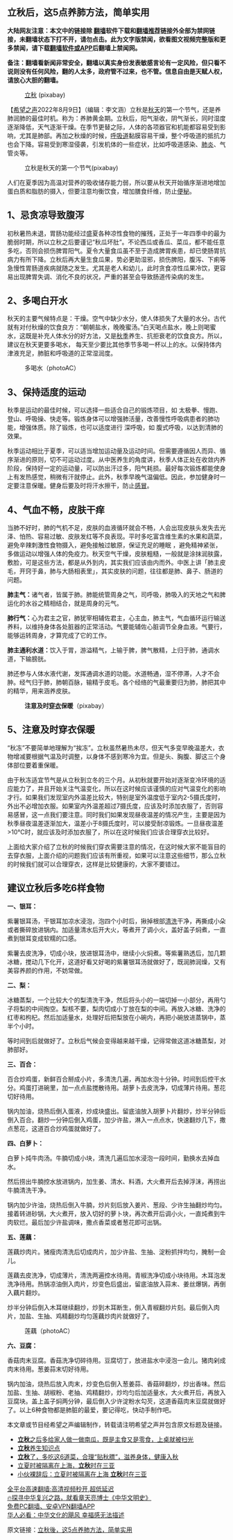  <!-- 面包屑导航 --> <h2>立秋后，这5点养肺方法，简单实用</h2> <p class="notice"><b>大陆网友注意：本文中的链接除 <a href="https://github.com/bannedbook/fanqiang" >翻墙</a>软件下载和<a href="https://github.com/killgcd/justmysocks/blob/master/README.md">翻墙推荐</a>链接外全部为禁网链接，未翻墙状态下打不开，请勿点击。此为文字版禁闻，欲看图文视频完整版和更多禁闻，请下载<a href="https://github.com/bannedbook/fanqiang">翻墙软件或APP</a>后翻墙上禁闻网。</p><p>备注：翻墙看新闻非常安全，翻墙以真实身份发表敏感言论有一定风险，但只看不说则没有任何风险，翻的人太多，政府管不过来，也不管。信息自由是天赋人权，请放心大胆的翻墙。</b></p>  <div class="entry"> <figure><figcaption><a href="https://www.bannedbook.org/bnews/tag/%E7%AB%8B%E7%A7%8B/" class="st_tag internal_tag" rel="tag" title="标签 立秋 下的日志">立秋</a>   (pixabay)</figcaption></figure> <p>【<span class='wp_keywordlink_affiliate'><a href="https://www.soundofhope.org" title="希望之声" target="_blank">希望之声</a></span>2022年8月9日】（编辑：李文涵）立秋是<a href="https://www.bannedbook.org/bnews/tag/%E7%A7%8B%E5%A4%A9/" class="st_tag internal_tag" rel="tag" title="标签 秋天 下的日志">秋天</a>的第一个节气，还是养肺润肺的最佳时机。称为：养肺黄金期。立秋后，阳气渐收，阴气渐长，同时湿度逐渐降低，天气逐渐干燥。在季节更替之际，人体的各项器官和机能都容易受到影响，尤其是肺部。再加之秋燥的时候，<a href="https://www.bannedbook.org/bnews/tag/%E5%91%BC%E5%90%B8%E9%81%93/" class="st_tag internal_tag" rel="tag" title="标签 呼吸道 下的日志">呼吸道</a>黏膜容易干燥，整个呼吸道的抵抗力也会下降。容易受到寒湿侵袭，引发机体的一些症状，比如呼吸道感染、<a href="https://www.bannedbook.org/bnews/tag/%e8%82%ba%e7%82%8e/" class="st_tag internal_tag" rel="tag" title="标签 肺炎 下的日志">肺炎</a>、气管炎等。</p> <figure><figcaption>立秋是秋天的第一个节气(pixabay)</figcaption></figure> <p>人们在夏季因为高温对营养的吸收储存能力弱，所以要从秋天开始循序渐进地增加蛋白质和脂肪的摄入，但要注意均衡饮食，增加膳食纤维，防止<a href="https://www.bannedbook.org/bnews/tag/%e4%be%bf%e7%a7%98/" class="st_tag internal_tag" rel="tag" title="标签 便秘 下的日志">便秘</a>。</p> <h2><strong>1、忌贪凉导致腹泻</strong></h2> <p>初秋暑热未退，胃肠功能经过盛夏各种凉性食物的摧残，正处于一年四季中的最为脆弱时期，所以立秋之后要谨记“秋瓜坏肚”。不论西瓜或香瓜、菜瓜，都不能任意多吃，否则会损伤脾胃阳气。夏令大量食瓜虽不至于造成脾胃疾患，却已使肠胃抗病力有所下降。立秋后再大量生食瓜果，势必更助湿邪，损伤脾阳，腹泻、下痢等急慢性胃肠道疾病就随之发生。尤其是老人和幼儿，此时贪食凉性瓜果冷饮，更容易出现脾胃失调、消化不良的状况，严重的甚至会导致肠道传染病的发生。</p> <h2><strong>2、多喝白开水</strong></h2> <p>秋天的主要气候特点是：干燥。空气中缺少水分，使人体损失了大量的水分。古代就有对付秋燥的饮食良方：“朝朝盐水，晚晚蜜汤。”白天喝点盐水，晚上则喝蜜水，这既是补充人体水分的好方法，又是<a href="https://www.bannedbook.org/bnews/tag/%E7%A7%8B%E5%AD%A3/" class="st_tag internal_tag" rel="tag" title="标签 秋季 下的日志">秋季</a>养生、抗拒衰老的饮食良方。所以，建议在秋天更要多喝水， 每天至少要比其他季节多喝一杯以上的水。以保持体内津液充足，肺脏和呼吸道的正常湿润度。</p> <figure><figcaption>多喝水（photoAC）</figcaption></figure> <h2><strong>3、保持适度的运动</strong></h2> <p>秋季是运动的最佳时候，可以选择一些适合自己的锻炼项目，如 太极拳、慢跑、登山、呼吸操、快走等。锻炼身体可以增强肺活量，改善慢性呼吸病患者的肺功能，增强体质。除了锻炼，也可以适度进行 深呼吸，如 腹式呼吸，以达到清肺的效果。</p> <p>秋季运动相比于夏季，可以适当增加运动量及运动时间。但需要遵循因人而异、循序渐进的原则，切不可运动过度。从中医养生的角度讲，秋季人体正处在收敛内养阶段，保持好一定的运动量，可以防出汗过多，阳气耗损。最好每次锻炼都能使身上有发热感觉，稍微有汗就停止。此外，秋季早晚气温偏低。因此，参加健身时一定要注意保暖。健身后要及时将汗水擦干，防止<a href="https://www.bannedbook.org/bnews/tag/%E6%84%9F%E5%86%92/" class="st_tag internal_tag" rel="tag" title="标签 感冒 下的日志">感冒</a>。</p> <h2><strong>4、气血不畅，皮肤干痒</strong></h2> <p>当肺不好时，肺的气机不足，皮肤的血液循环就会不畅，人会出现皮肤头发失去光泽、怕热、容易过敏、皮肤发红等不良表现。平时多吃富含维生素的水果和蔬菜，避免辛辣刺激性食物摄入，避免接触过敏原，保证充足的睡眠 ，避免精神紧张，多做运动以增强人体的免疫力。秋天空气干燥，皮肤粗糙，一般就是涂抹润肤露，敷脸，可是这些方法，都是从外到内，其实我们应该由内而外。中医上讲「肺主皮毛，开窍于鼻，肺与大肠相表里」，其实皮肤的问题，往往都是肺、鼻子、肠道的问题。</p> <p><strong>肺主气：</strong>诸气者，皆属于肺。肺能统管周身之气，司呼吸，肺吸入的天地之气和脾运化的水谷之精相结合，就是周身的元气。</p> <p><strong>肺行气：</strong>心为君主之官，肺犹宰相辅佐君主，心主血，肺主气，气血循环运行输送养料，以维持身体各处脏器的正常活动。气要能辅佐心脏调节全身血液。气要行，能够运转周身，才算完成了它的工作。</p>  <p><strong>肺主通利水道：</strong>饮入于胃，游溢精气，上输于脾，脾气散精，上归于肺，通调水道，下输膀胱。</p> <p>肺还参与人体水液代谢，发挥通调水道的功能。水道畅通，湿不停滞，人才不会肿。经气归于肺，肺朝百脉，输精于皮毛。各个经络的气最重要归为肺，肺把其中的精华，用来涵养皮肤。</p> <figure><figcaption><strong>注意及时<a href="https://www.bannedbook.org/bnews/tag/%E7%A9%BF%E8%A1%A3/" class="st_tag internal_tag" rel="tag" title="标签 穿衣 下的日志">穿衣</a>保暖</strong>（pixabay）</figcaption></figure> <h2><strong>5、注意及时穿衣保暖</strong></h2> <p>“秋冻”不要简单地理解为“挨冻”。立秋虽然暑热未尽，但天气多变早晚温差大，衣物增减要根据气温及时调整，以身体不感到寒冷为宜。但是头、胸腹、脚这三个身体部位要着重保暖。</p> <p>由于秋冻适宜节气是从立秋到立冬的三个月。从初秋就要开始对逐渐变冷环境的适应能力了，并且开始关注气温变化，所以在这时候应该谨慎的应对气温变化的影响才行。如果我们发现室内外温差比较大，特别是室外温度低于室内2-5摄氏度时，外出不必增加衣服。如果室内外温差超过7摄氏度，应该及时添加衣服了，否则容易感冒，这一点我们要注意。同时我们如果发现昼夜温差的情况产生，主要是因为秋季昼夜温差逐渐加大，温差小于8摄氏度时，可以接受耐凉锻炼。一旦昼夜温差&gt;10℃时，就应该及时添加衣服了，所以在这时候我们应该合理穿衣比较好。</p> <p>上面给大家介绍了立秋的时候我们穿衣需要注意的情况，在这时候大家不能盲目的去穿衣服，上面介绍的问题我们应该有所重视，如果可以注意这些细节，那么立秋的时候我们就可以合理穿衣，这样是比较健康的，大家不要错过。</p> <h2><strong>建议立秋后多吃6样食物</strong></h2> <p><strong>一、银耳：</strong></p> <p>紫薯银耳汤，干银耳加凉水浸泡，泡四个小时后，揪掉根部<a href="https://www.bannedbook.org/bnews/tag/%E6%B8%85%E6%B4%97/" class="st_tag internal_tag" rel="tag" title="标签 清洗 下的日志">清洗</a>干净，再撕成小朵或者撕碎放进锅内。加适量清水后开大火，等煮开了调小火，盖好盖子焖煮，一直煮到银耳变成软糯的口感。</p> <p>紫薯去皮洗净，切成小块，放进银耳汤中，继续小火焖煮。等紫薯熟透后，加几颗冰糖，搅动几下化开，这道好看又好喝的紫薯银耳汤就做好了，既润肺润燥，又有美容养颜的作用，不妨常做。</p> <p><strong>二、梨：</strong></p>  <p>冰糖蒸梨，一个比较大个的梨清洗干净，然后将头小的一端切掉一小部分，再用勺子将梨的中间掏空。梨核不要，梨肉切成小丁放在梨的中间。再放入冰糖、洗净的红枣和枸杞。然后加适量水，处理好后把梨放在小碗内，再把小碗放进蒸锅中，蒸半个小时。</p> <p>等时间到后就做好了。立秋后气候会变得越来越干燥，记得常做这道冰糖蒸梨，对肺部好。</p> <p><strong>三、百合：</strong></p> <p>百合炒鸡蛋，新鲜百合掰成小片，多清洗几遍，再加水泡十分钟。时间到后控干水分。鸡蛋打进碗里，加一点点盐搅散待用。胡萝卜去皮洗净，切成薄片待用。葱花切好待用。</p> <p>锅内加油，烧热后倒入蛋液，炒成块盛出。留底油放入胡萝卜片翻炒，炒半分钟后倒入百合。翻炒一分钟后倒入鸡蛋，加少许盐，淋入一点点水，快速翻炒几下，撒点葱花，这道百合炒鸡蛋就做好了。</p> <p><strong>四、白萝卜：</strong></p> <p>白萝卜炖牛肉汤。牛腩切成小块，清洗几遍后加水浸泡一段时间，勤换水去掉血水。</p> <p>然后捞出牛腩控水放进锅内，加生姜、清水、料酒，大火煮开后去掉浮沫，再捞出牛腩清洗干净。</p> <p>锅内加少许油，烧热后倒入牛腩，炒片刻后放入姜片、葱段、少许生抽翻炒均匀。接着转进砂锅，大火煮开，放入切好的萝卜块，再次煮开后调小火，一直炖煮到牛肉软烂。最后加少许盐调味，撒点香菜或者葱花即可出锅。</p>  <p><strong>五、莲藕：</strong></p> <p>莲藕炒肉片。猪瘦肉清洗后切成肉片，加少许盐、生抽、淀粉抓拌均匀，腌制一会儿。</p> <p>莲藕去皮洗净，切成薄片，清洗两遍控水待用。青椒洗净切成小块待用。木耳泡发洗净待用。热锅凉油倒入肉片，炒变色后盛出，留底油放入蒜末、姜丝爆锅，再倒入藕片翻炒。</p> <p>炒半分钟后倒入木耳继续翻炒，炒到木耳断生，倒入青椒翻炒片刻。最后倒入肉片，加盐、生抽、鸡精翻炒均匀莲藕炒肉片就做好了。</p> <figure><figcaption>莲藕（photoAC）</figcaption></figure> <p><strong>六、豆腐：</strong></p> <p>香菇肉末豆腐。香菇洗净切碎待用。豆腐切丁，放进盐水中浸泡一会儿。猪肉剁成肉末待用。葱姜蒜末切好待用。</p> <p>锅内加油，烧热后放入肉末，炒变色后倒入葱姜蒜、香菇碎翻炒，炒出香味。然后加盐、生抽、胡椒粉、老抽、鸡精翻炒，炒均匀后加适量水，大火煮开后，再放入豆腐块。盖上盖子焖两分钟，最后倒入少许淀粉水勾芡，这道香菇肉末豆腐就做好了。以上6种食物都是肺脏的最爱，要记得吃，快动手制作吧。</p> <p>本文章或节目经希望之声编辑制作，转载请注明希望之声并包含原文标题及链接。 </p> <div id="taboola-mid-1"></div>  <ul class='op-related-articles' title='相关阅读'> <li><a href='https://www.bannedbook.org/bnews/lifebaike/20220810/1769569.html' target='_blank'><b>立秋</b>之后多给家人做一做南瓜，既是主食又是零食，上桌就被扫光</a></li> <li><a href='https://www.bannedbook.org/bnews/comments/20220809/1769251.html' target='_blank'><b>立秋</b>养生知识点</a></li> <li><a href='https://www.bannedbook.org/bnews/lifebaike/20220809/1769098.html' target='_blank'><b>立秋</b>了，多吃这6道菜，合理“贴秋膘”，滋养身体，健康入秋</a></li> <li><a href='https://www.bannedbook.org/bnews/ssgc/20220808/1768906.html' target='_blank'>立夏时被隔离在上海，<b>立秋</b>时在三亚</a></li> <li><a href='https://www.bannedbook.org/bnews/cbnews/20220808/1768835.html' target='_blank'>小伙裸辞后：立夏时被隔离在上海 <b>立秋</b>时在三亚</a></li> </ul> <p class="texttj"> <a href="https://github.com/bannedbook/fanqiang/wiki/V2ray%E6%9C%BA%E5%9C%BA" target="_blank">全平台高速翻墙:高清视频秒开,超低延迟</a><br/> <a href="https://www.bannedbook.org/bnews/comments/20220808/1768773.html" target="_blank">🔥探寻中华复兴之路，就看章天亮博士《中华文明史》</a><br/> <a href="https://github.com/bannedbook/fanqiang/wiki/%E7%A6%81%E9%97%BB%E7%BD%91%E5%AE%89%E5%8D%93%E7%BF%BB%E5%A2%99%E6%96%B0%E9%97%BBAPP" target="_blank">免费PC翻墙、安卓VPN翻墙APP</a><br/> <a href="https://www.bannedbook.org/bnews/comments/20220220/1694796.html" target="_blank">华人必看：中华文化的飓风 幸福感无法描述</a> </p> <p>原文链接：<a class="src_link"  href="https://www.soundofhope.org/post/644099" target="_blank">立秋後，这5点养肺方法，简单实用</a></p><a name='sharetosocial'></a>  <div style="margin-bottom:5px;padding-bottom:5px;clear:both"> <div id="archive-pix-1" class="banner-ads"> <!-- AuctionX Display platform tag START --> <div id="27602x728x90x621x_ADSLOT1" clicktrack="%%CLICK_URL_ESC%%"></div>  <!-- AuctionX Display platform tag END --> </div> <div id="archive-pix-2" class="banner-ads"> <!-- AuctionX Display platform tag START --> <div id="27556x300x250x621x_ADSLOT1" clicktrack="%%CLICK_URL_ESC%%" style="margin:0 auto;text-align:center"></div>  <!-- AuctionX Display platform tag END --> </div> </div>  <div id="archive-pix-1" class="banner-ads"> <!-- AuctionX Display platform tag START --> <div id="27603x728x90x621x_ADSLOT1" clicktrack="%%CLICK_URL_ESC%%"></div>  <!-- AuctionX Display platform tag END --> </div> </div><!--END ENTRY--> 